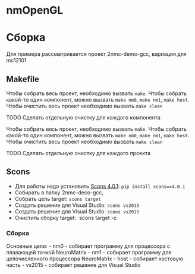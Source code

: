 # nmOpenGL

# Сборка
Для примера рассматривается проект 2nmc-demo-gcc, вариация для mc12101

## Makefile 

Чтобы собрать весь проект, необходимо вызвать `make`. Чтобы собрать какой-то один компонент, можно вызвать `make nm0`, `make nm1`, `make host`. Чтобы очистить весь проект необходимо вызвать `make clean`

TODO
Сделать отдельную очистку для каждого компонента

Чтобы собрать весь проект, необходимо вызвать `make`. Чтобы собрать какой-то один компонент, можно вызвать `make nm0`, `make nm1`, `make host`. Чтобы очистить весь проект необходимо вызвать `make clean`

TODO
Сделать отдельную очистку для каждого проекта


## Scons 

- Для работы надо установить [Scons 4.0.1](https://www.scons.org/doc/production/HTML/scons-user.html#chap-build-install): `pip install scons==4.0.1`
- Собирать в папку 2nmc-deco-gcc,
- Собрать цель target: `scons target`
- Создать решение для Visual Studio: `scons vs2015`
- Создать решение для Visual Studio: `scons vs2015`
- Очистить сборку target: `scons target -c

### Сборка

Основные цели:
	- nm0 - собирает программу для процессора с плавающей точкой NeuroMatrix
	- nm1 - собирает программу для целочисленного процессора NeuroMatrix
	- host - собирает хостовую часть
	- vs2015 - собирает решение для Visual Studio





